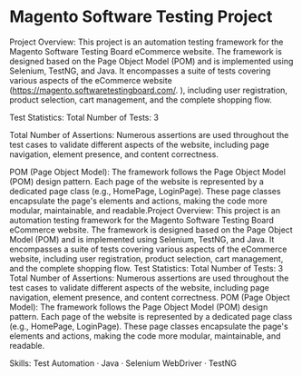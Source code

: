 # Magento Software Testing Project

Project Overview:
This project is an automation testing framework for the Magento Software Testing Board eCommerce website. The framework is designed based on the Page Object Model (POM) and is implemented using Selenium, TestNG, and Java. It encompasses a suite of tests covering various aspects of the eCommerce website (https://magento.softwaretestingboard.com/. ), including user registration, product selection, cart management, and the complete shopping flow.

Test Statistics:
Total Number of Tests: 3

Total Number of Assertions: Numerous assertions are used throughout the test cases to validate different aspects of the website, including page navigation, element presence, and content correctness.

POM (Page Object Model):
The framework follows the Page Object Model (POM) design pattern. Each page of the website is represented by a dedicated page class (e.g., HomePage, LoginPage). These page classes encapsulate the page's elements and actions, making the code more modular, maintainable, and readable.Project Overview: This project is an automation testing framework for the Magento Software Testing Board eCommerce website. The framework is designed based on the Page Object Model (POM) and is implemented using Selenium, TestNG, and Java. It encompasses a suite of tests covering various aspects of the eCommerce website, including user registration, product selection, cart management, and the complete shopping flow. Test Statistics: Total Number of Tests: 3 Total Number of Assertions: Numerous assertions are used throughout the test cases to validate different aspects of the website, including page navigation, element presence, and content correctness. POM (Page Object Model): The framework follows the Page Object Model (POM) design pattern. Each page of the website is represented by a dedicated page class (e.g., HomePage, LoginPage). These page classes encapsulate the page's elements and actions, making the code more modular, maintainable, and readable.

Skills: Test Automation · Java · Selenium WebDriver · TestNG

